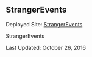 ## StrangerEvents
Deployed Site: [StrangerEvents](http://strangerevents.herokuapp.com)

StrangerEvents

Last Updated: October 26, 2016
